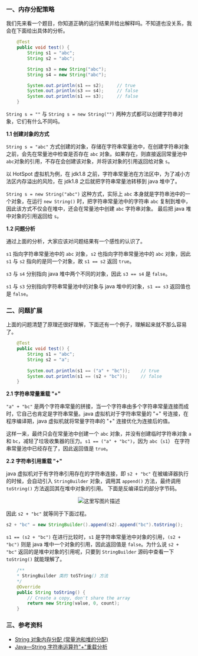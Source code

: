 
### 一、内存分配策略

我们先来看一个题目，你知道正确的运行结果并给出解释吗。不知道也没关系，我会在下面给出具体的分析。

```java
    @Test
    public void test() {
        String s1 = "abc";
        String s2 = "abc";

        String s3 = new String("abc");
        String s4 = new String("abc");

        System.out.println(s1 == s2);     // true
        System.out.println(s3 == s4);     // false
        System.out.println(s1 == s3);     // false
    }
```
`String s = ""` 与 `String s = new String("")` 两种方式都可以创建字符串对象，它们有什么不同吗。

**1.1 创建对象的方式**

`String s = "abc"` 方式创建的对象，存储在字符串常量池中，在创建字符串对象之前，会先在常量池中检查是否存在 `abc` 对象。如果存在，则直接返回常量池中 `abc`对象的引用，不存在会创建该对象，并将该对象的引用返回给对象 `s`。

以 HotSpot 虚拟机为例，在 jdk1.8 之前，字符串常量池在方法区中，为了减小方法区内存溢出的风险，在 jdk1.8 之后就把字符串常量池转移到 java 堆中了。

`String s = new String("abc")` 这种方式，实际上 `abc` 本身就是字符串池中的一个对象，在运行 `new String()` 时，把字符串常量池中的字符串  `abc` 复制到堆中，因此该方式不仅会在堆中，还会在常量池中创建 `abc` 字符串对象。 最后把 java 堆中对象的引用返回给  `s`。

**1.2 问题分析**

通过上面的分析，大家应该对问题结果有一个感性的认识了。

`s1`  指向字符串常量池中的 `abc` 对象，`s2`  也指向字符串常量池中的 `abc` 对象，因此 `s1` 与 `s2` 指向的是同一个对象，故 `s1 == s2` 返回 `true`。

`s3` 与 `s4` 分别指向 java 堆中两个不同的对象，因此 `s3 == s4` 是 `false`。

`s1` 与 `s3` 分别指向字符串常量池中的对象与 java 堆中的对象，`s1 == s3` 返回值也是 `false`。

### 二、问题扩展
上面的问题清楚了原理还很好理解，下面还有一个例子，理解起来就不那么容易了。

```java
    @Test
    public void test() {
        String s1 = "abc";
        String s2 = "a";
        
        System.out.println(s1 == ("a" + "bc"));    // true
        System.out.println(s1 == (s2 + "bc"));     // false 
    }
```

**2.1 字符串常量重载 "+"**

`"a" + "bc"` 是两个字符串常量的拼接，当一个字符串由多个字符串常量连接而成时，它自己也肯定是字符串常量。java 虚拟机对于字符串常量的 "+" 号连接，在程序编译期，java 虚拟机就将常量字符串的 "+" 连接优化为连接后的值。 

这样一来，最终只会在常量池中创建一个 `abc` 对象，并没有创建临时字符串对象 `a` 和 `bc`，减轻了垃圾收集器的压力。`s1 == ("a" + "bc")`，因为 `abc`（`s1`） 在字符串常量池中已经存在了，因此返回值是 `true`。

**2.2 字符串引用重载 "+"**

java 虚拟机对于有字符串引用存在的字符串连接，即 `s2 + "bc"` 在被编译器执行的时候，会自动引入 `StringBuilder` 对象，调用其 `append()` 方法，最终调用 `toString()` 方法返回其在堆中对象的引用。 下面是反编译后的部分字节码。
<center>

![这里写图片描述 ](https://img-blog.csdn.net/201808231808049)
</center>

因此 `s2 + "bc"` 就等同于下面过程。

```java
s2 + "bc" = new StringBuilder().append(s2).append("bc").toString();
```
`s1 == (s2 + "bc")` 在进行比较时，`s1` 是字符串常量池中对象的引用，`(s2 + "bc")` 则是 java 堆中一个对象的引用，因此返回值是 `false`。为什么说 `s2 + "bc"` 返回的是堆中对象的引用呢，只要到 `StringBuilder` 源码中查看一下 `toString()` 就能理解了。

```java
    /**
    * StringBuilder 类的 toSTring() 方法
    */
    @Override
    public String toString() {
        // Create a copy, don't share the array
        return new String(value, 0, count);
    }
```

### 三、参考资料
 - [String 对象内存分配 (常量池和堆的分配)](https://blog.csdn.net/Mypromise_TFS/article/details/81504137)
 - [Java—String 字符串运算符"+"重载分析 ](https://blog.csdn.net/whp1473/article/details/79920950)